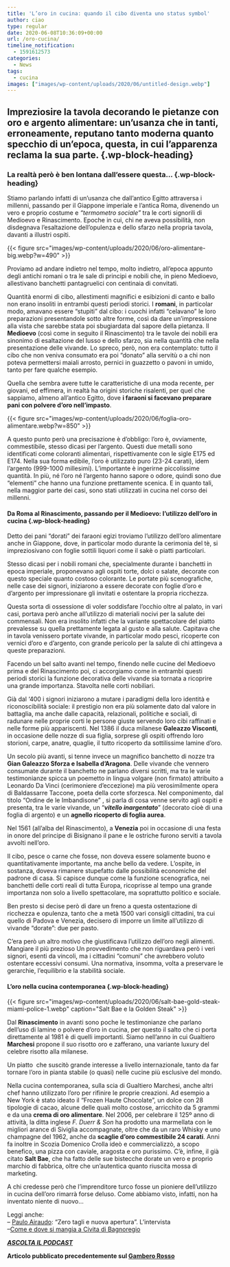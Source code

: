 ```yaml
---
title: 'L’oro in cucina: quando il cibo diventa uno status symbol'
author: ciao
type: regular
date: 2020-06-08T10:36:09+00:00
url: /oro-cucina/
timeline_notification:
  - 1591612573
categories:
  - News
tags:
  - cucina
images: ["images/wp-content/uploads/2020/06/untitled-design.webp"]
---
```

## Impreziosire la tavola decorando le pietanze con oro e argento alimentare: un’usanza che in tanti, erroneamente, reputano tanto moderna quanto specchio di un’epoca, questa, in cui l’apparenza reclama la sua parte.  {.wp-block-heading}

### La realtà però è ben lontana dall’essere questa… {.wp-block-heading}

Stiamo parlando infatti di un’usanza che dall’antico Egitto attraversa i millenni, passando per il Giappone imperiale e l’antica Roma, divenendo un vero e proprio costume e _“termometro sociale”_ tra le corti signorili di Medioevo e Rinascimento. Epoche in cui, chi ne aveva possibilità, non disdegnava l’esaltazione dell’opulenza e dello sfarzo nella propria tavola, davanti a illustri ospiti.


{{< figure src="images/wp-content/uploads/2020/06/oro-alimentare-big.webp?w=490" >}}


Proviamo ad andare indietro nel tempo, molto indietro, all’epoca appunto degli antichi romani o tra le sale di principi e nobili che, in pieno Medioevo, allestivano banchetti pantagruelici con centinaia di convitati. 

Quantità enormi di cibo, allestimenti magnifici e esibizioni di canto e ballo non erano insoliti in entrambi questi periodi storici. I **romani**, in particolar modo, amavano essere “stupiti” dal cibo: i cuochi infatti “celavano” le loro preparazioni presentandole sotto altre forme, così da dare un’impressione alla vista che sarebbe stata poi sbugiardata dal sapore della pietanza. Il **Medioevo** (così come in seguito il Rinascimento) tra le tavole dei nobili era sinonimo di esaltazione del lusso e dello sfarzo, sia nella quantità che nella presentazione delle vivande. Lo spreco, però, non era contemplato: tutto il cibo che non veniva consumato era poi “donato” alla servitù o a chi non poteva permettersi maiali arrosto, pernici in guazzetto o pavoni in umido, tanto per fare qualche esempio.

Quella che sembra avere tutte le caratteristiche di una moda recente, per giovani, ed effimera, in realtà ha origini storiche risalenti, per quel che sappiamo, almeno all’antico Egitto, dove **i faraoni si facevano preparare pani con polvere d’oro nell’impasto**. 


{{< figure src="images/wp-content/uploads/2020/06/foglia-oro-alimentare.webp?w=850" >}}


A questo punto però una precisazione è d’obbligo: l’oro è, ovviamente, commestibile, stesso dicasi per l’argento. Questi due metalli sono identificati come coloranti alimentari, rispettivamente con le sigle E175 ed E174. Nella sua forma edibile, l’oro è utilizzato puro (23-24 carati), idem l’argento (999-1000 millesimi). L’importante è ingerirne piccolissime quantità. In più, né l’oro né l’argento hanno sapore o odore, quindi sono due “elementi” che hanno una funzione prettamente scenica. E in quanto tali, nella maggior parte dei casi, sono stati utilizzati in cucina nel corso dei millenni.

#### **Da Roma al Rinascimento, passando per il Medioevo: l’utilizzo dell’oro in cucina** {.wp-block-heading}

Detto dei pani “dorati” dei faraoni egizi troviamo l’utilizzo dell’oro alimentare anche in Giappone, dove, in particolar modo durante la cerimonia del tè, si impreziosivano con foglie sottili liquori come il sakè o piatti particolari.&nbsp;

Stesso dicasi per i nobili romani che, specialmente durante i banchetti in epoca imperiale, proponevano agli ospiti torte, dolci o salate, decorate con questo speciale quanto costoso colorante. Le portate più scenografiche, nelle case dei signori, iniziarono a essere decorate con foglie d’oro e d’argento per impressionare gli invitati e ostentare la propria ricchezza.

Questa sorta di ossessione di voler soddisfare l’occhio oltre al palato, in vari casi, portava però anche all’utilizzo di materiali nocivi per la salute dei commensali. Non era insolito infatti che la variante spettacolare del piatto prevalesse su quella prettamente legata al gusto e alla salute. Capitava che in tavola venissero portate vivande, in particolar modo pesci, ricoperte con vernici d’oro e d’argento, con grande pericolo per la salute di chi attingeva a queste preparazioni.

Facendo un bel salto avanti nel tempo, finendo nelle cucine del Medioevo prima e del Rinascimento poi, ci accorgiamo come in entrambi questi periodi storici la funzione decorativa delle vivande sia tornata a ricoprire una grande importanza. Stavolta nelle corti nobiliari.&nbsp;

Già dal ‘400 i signori iniziarono a mutare i paradigmi della loro identità e riconoscibilità sociale: il prestigio non era più solamente dato dal valore in battaglia, ma anche dalle capacità, relazionali, politiche e sociali, di radunare nelle proprie corti le persone giuste servendo loro cibi raffinati e nelle forme più appariscenti. Nel 1386 il duca milanese **Galeazzo Visconti**, in occasione delle nozze di sua figlia, sorprese gli ospiti offrendo loro storioni, carpe, anatre, quaglie, il tutto ricoperto da sottilissime lamine d’oro.

Un secolo più avanti, si tenne invece un magnifico banchetto di nozze tra **Gian Galeazzo Sforza e Isabella d’Aragona**.&nbsp;Delle vivande che vennero consumate durante il banchetto ne parlano diversi scritti, ma tra le varie testimonianze spicca un poemetto in lingua volgare (non firmato) attribuito a Leonardo Da Vinci (cerimoniere d’eccezione) ma più verosimilmente opera di Baldassarre Taccone, poeta della corte sforzesca. Nel componimento, dal titolo “Ordine de le Imbandisone” , si parla di cosa venne servito agli ospiti e presenta, tra le varie vivande, un “_**vitello inargentato**_” (decorato cioè di una foglia di argento) e un **agnello ricoperto di foglia aurea**.

Nel 1561 (all’alba del Rinascimento), a **Venezia** poi in occasione di una festa in onore del principe di Bisignano il pane e le ostriche furono serviti a tavola avvolti nell’oro.

Il cibo, pesce o carne che fosse, non doveva essere solamente buono e quantitativamente importante, ma anche bello da vedere. L’ospite, in sostanza, doveva rimanere stupefatto dalle possibilità economiche del padrone di casa. Si capisce dunque come la funzione scenografica, nei banchetti delle corti reali di tutta Europa, ricoprisse al tempo una grande importanza non solo a livello spettacolare, ma soprattutto politico e sociale.&nbsp;

Ben presto si decise però di dare un freno a questa ostentazione di ricchezza e opulenza, tanto che a metà 1500 vari consigli cittadini, tra cui quello di Padova e Venezia, decisero di imporre un limite all’utilizzo di vivande “dorate”: due per pasto.

C’era però un altro motivo che giustificava l’utilizzo dell’oro negli alimenti. Mangiare il più prezioso Un provvedimento che non riguardava però i veri signori, esenti da vincoli, ma i cittadini “comuni” che avrebbero voluto ostentare eccessivi consumi. Una normativa, insomma, volta a preservare le gerarchie, l’equilibrio e la stabilità&nbsp;sociale.

#### L&#8217;oro nella cucina contemporanea {.wp-block-heading}


{{< figure src="images/wp-content/uploads/2020/06/salt-bae-gold-steak-miami-police-1.webp" caption="Salt Bae e la Golden Steak" >}}


Dal **Rinascimento** in avanti sono poche le testimonianze che parlano dell’uso di lamine o polvere d’oro in cucina, per questo il salto che ci porta direttamente al 1981 è di quelli importanti. Siamo nell’anno in cui Gualtiero **Marchesi** propone il suo risotto oro e zafferano, una variante luxury del celebre risotto alla milanese.&nbsp;

Un piatto&nbsp; che suscitò grande interesse a livello internazionale, tanto da far tornare l’oro in pianta stabile (o quasi) nelle cucine più esclusive del mondo. 

Nella cucina contemporanea, sulla scia di Gualtiero Marchesi, anche altri chef hanno utilizzato l’oro per rifinire le proprie creazioni. Ad esempio a New York è stato ideato il “Frozen Haute Chocolate”, un dolce con 28 tipologie di cacao, alcune delle quali molto costose, arricchito da 5 grammi e da una **crema di oro alimentare**. Nel 2006, per celebrare il 125º anno di attività, la ditta inglese _F. Duerr & Son_ ha prodotto una marmellata con le migliori arance di Siviglia accompagnate, oltre che da un raro Whisky e uno champagne del 1962, anche da **scaglie d’oro commestibile 24 carati**. Anni fa inoltre in Scozia Domenico Crolla ideò e commercializzò, a scopo benefico, una pizza con caviale, aragosta e oro purissimo. C’è, infine, il già citato **Salt Bae**, che ha fatto delle sue bistecche dorate un vero e proprio marchio di fabbrica, oltre che un’autentica quanto riuscita mossa di marketing.&nbsp;

A chi credesse però che l’imprenditore turco fosse un pioniere dell’utilizzo in cucina dell’oro rimarrà forse deluso. Come abbiamo visto, infatti, non ha inventato niente di nuovo&#8230;

Leggi anche:  
&#8211; <a rel="noreferrer noopener" href="https://aleepepe.com/2020/06/01/paulo-airaudo/" target="_blank">Paulo Airaudo</a>: &#8220;Zero tagli e nuova apertura&#8221;. L&#8217;intervista  
&#8211;<a rel="noreferrer noopener" href="https://aleepepe.com/2020/05/25/dove-si-mangia-civita-bagnoregio/" target="_blank">Come e dove si mangia a Civita di Bagnoregio</a>

<p class="has-text-align-center">
  <strong><em><a rel="noreferrer noopener" href="https://apple.co/352xcOm" target="_blank">ASCOLTA IL PODCAST</a></em></strong>
</p>

**Articolo pubblicato precedentemente sul <a href="https://www.gamberorosso.it/notizie/loro-in-cucina-da-dove-nasce-lusanza/" target="_blank" rel="noreferrer noopener">Gambero Rosso</a>**